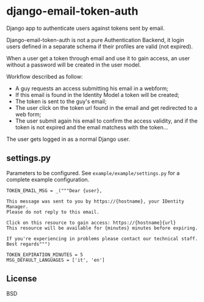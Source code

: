 # django-email-token-auth
Django app to authenticate users against tokens sent by email.

Django-email-token-auth is not a pure Authentication Backend, it
login users defined in a separate schema if their profiles are valid (not expired).

When a user get a token through email and use it to gain access, an
user without a password will be created in the user model.

Workflow described as follow:

 - A guy requests an access submitting his email in a webform;
 - If this email is found in the Identity Model a token will be created;
 - The token is sent to the guy's email;
 - The user click on the token url found in the email and get redirected to a web form;
 - The user submit again his email to confirm the access validity, and if the token is not expired and the email matchess with the token...

The user gets logged in as a normal Django user.

settings.py
-----------
Parameters to be configured.
See `example/example/settings.py` for a complete example configuration.

````
TOKEN_EMAIL_MSG = _("""Dear {user},

This message was sent to you by https://{hostname}, your IDentity Manager.
Please do not reply to this email.

Click on this resource to gain access: https://{hostname}{url}
This resource will be available for {minutes} minutes before expiring.

If you're experiencing in problems please contact our technical staff.
Best regards""")

TOKEN_EXPIRATION_MINUTES = 5
MSG_DEFAULT_LANGUAGES = ['it', 'en']
````

License
-------

BSD
